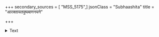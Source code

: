 +++
secondary_sources = [ "MSS_5175",]
jsonClass = "Subhaashita"
title = "आरक्तायतपुष्पबाणनयने"

+++

<details><summary>Text</summary>

आरक्तायतपुष्पबाणनयने स्निग्धाञ्जनश्यामिकां काश्मीरारुणकर्णिकारकुसुमोत्तंसे महानीलताम्।  
उन्मीलत्तिलकान्तरे मृगमदक्षोदार्द्रबिन्दूपमां धत्ते मुग्धतमालकान्तिमधुपीवृन्दं वसन्तश्रियः॥
</details>
